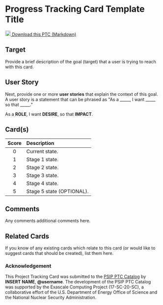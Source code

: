 [metadata:tags]:- "bssw-psip-ptc"
# Progress Tracking Card Template Title

<a href='/ptc-catalog/catalog/ProgressTrackingCardTemplate.md' download><img src='/ptc-catalog/assets/images/download.png' width='18'> Download this PTC (Markdown)</a>

## Target

Provide a brief description of the goal (target) that a user is trying to reach with this card. 

## User Story

Next, provide one or more **user stories** that explain the context of this goal.
A user story is a statement that can be phrased as "As a _____, I want _____ so that _____." 

As a **ROLE**, I want **DESIRE**, so that **IMPACT**.

## Card(s)

| Score         | Description |
| :-------------: | :------------- |
| 0 | Current state. |
| 1 | Stage 1 state. |
| 2 | Stage 2 state. |
| 3 | Stage 3 state. |
| 4 | Stage 4 state. |
| 5 | Stage 5 state (OPTIONAL). |

## Comments

Any comments additional comments here.

## Related Cards

If you know of any existing cards which relate to this card (or would like to
suggest cards that should be created), list them here.


### Acknowledgement

<!--
Please add your name and/or GitHub username to this acknowledgement section.
-->
This Project Tracking Card was submitted to the
[PSIP PTC Catalog](https://bssw-psip.github.io/ptc-catalog/) by
**INSERT NAME**, **@username**.
The development of the PSIP PTC Catalog was supported by the Exascale Computing Project
(17-SC-20-SC), a collaborative effort of the U.S. Department of Energy Office
of Science and the National Nuclear Security Administration.
